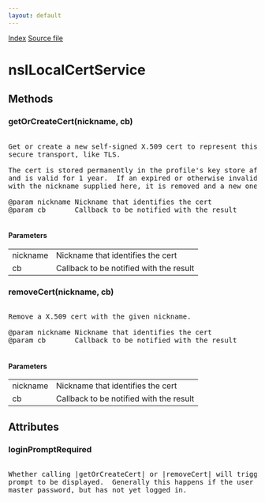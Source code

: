 ```yaml
---
layout: default
---
```

<div id='links'><a href="../index.html">Index</a>
<a href="http://dxr.mozilla.org/mozilla-central/source/toolkit/devtools/security/nsILocalCertService.idl">Source file</a>
</div>

# nsILocalCertService #

## Methods ##

### getOrCreateCert(nickname, cb) ###
<pre>  
Get or create a new self-signed X.509 cert to represent this device over a  
secure transport, like TLS.  
  
The cert is stored permanently in the profile's key store after first use,  
and is valid for 1 year.  If an expired or otherwise invalid cert is found  
with the nickname supplied here, it is removed and a new one is made.  
  
@param nickname Nickname that identifies the cert  
@param cb       Callback to be notified with the result  
  
</pre>
#### Parameters ####

<table>

<tr>
<td>nickname</td>
<td>Nickname that identifies the cert  
</td>
</tr>

<tr>
<td>cb</td>
<td>Callback to be notified with the result  
</td>
</tr>

</table>

### removeCert(nickname, cb) ###
<pre>  
Remove a X.509 cert with the given nickname.  
  
@param nickname Nickname that identifies the cert  
@param cb       Callback to be notified with the result  
  
</pre>
#### Parameters ####

<table>

<tr>
<td>nickname</td>
<td>Nickname that identifies the cert  
</td>
</tr>

<tr>
<td>cb</td>
<td>Callback to be notified with the result  
</td>
</tr>

</table>

## Attributes ##

### loginPromptRequired ###
<pre>  
Whether calling |getOrCreateCert| or |removeCert| will trigger a login  
prompt to be displayed.  Generally this happens if the user has set a  
master password, but has not yet logged in.  
  
</pre>